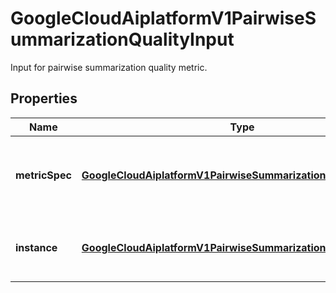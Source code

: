 

# GoogleCloudAiplatformV1PairwiseSummarizationQualityInput

Input for pairwise summarization quality metric.

## Properties

| Name | Type | Description | Notes |
|------------ | ------------- | ------------- | -------------|
|**metricSpec** | [**GoogleCloudAiplatformV1PairwiseSummarizationQualitySpec**](GoogleCloudAiplatformV1PairwiseSummarizationQualitySpec.md) | Required. Spec for pairwise summarization quality score metric. |  [optional] |
|**instance** | [**GoogleCloudAiplatformV1PairwiseSummarizationQualityInstance**](GoogleCloudAiplatformV1PairwiseSummarizationQualityInstance.md) | Required. Pairwise summarization quality instance. |  [optional] |



